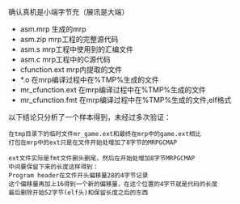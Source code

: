 确认真机是小端字节充（展讯是大端）

- asm.mrp  生成的mrp
- asm.zip  mrp工程的完整源代码
- asm.s    mrp工程中使用到的汇编文件
- asm.c    mrp工程中的C源代码
- cfunction.ext   mrp内提取的文件
- *.o    在mrp编译过程中在%TMP%生成的文件
- mr_cfunction.ext  在mrp编译过程中在%TMP%生成的文件
- mr_cfunction.fmt  在mrp编译过程中在%TMP%生成的文件,elf格式

以下结论只分析了一个样本得到，未经过多次验证：
```
在tmp目录下的临时文件mr_game.ext和最终在mrp中的game.ext相比
打包在mrp中的ext只是在文件开始处增加了8字节的MRPGCMAP

ext文件实际是fmt文件删头删尾，然后在开始处增加8字节MRPGCMAP
中间要保留下来的长度这样得到：
Program header在文件开头偏移量28的4字节记录
这个偏移量再加上16得到一个新的偏移量，在这个位置的4字节就是代码的长度
最后删除开始52字节(elf头)和保留长度之后的东西
```